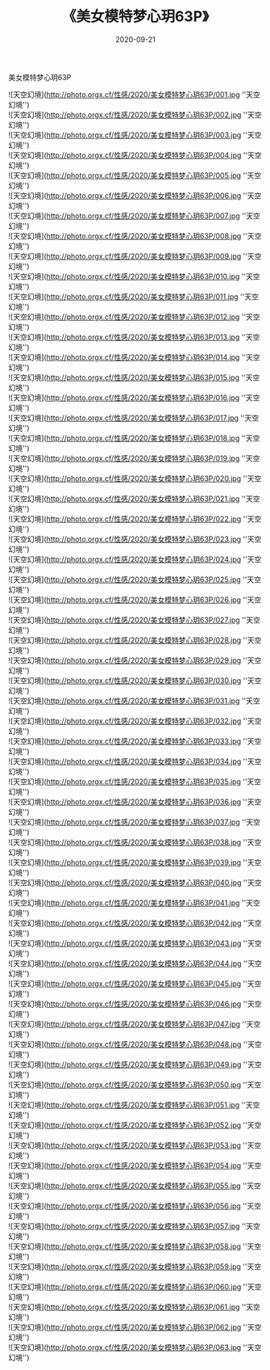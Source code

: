 ﻿---
layout: post
title:  《美女模特梦心玥63P》
date:   2020-09-21
img: http://photo.orgx.cf/性感/2020/美女模特梦心玥63P/000.jpg
categories: [美女, 性感, 泳衣]
---

美女模特梦心玥63P



![天空幻境](http://photo.orgx.cf/性感/2020/美女模特梦心玥63P/001.jpg ''天空幻境'') <br>
![天空幻境](http://photo.orgx.cf/性感/2020/美女模特梦心玥63P/002.jpg ''天空幻境'') <br>
![天空幻境](http://photo.orgx.cf/性感/2020/美女模特梦心玥63P/003.jpg ''天空幻境'') <br>
![天空幻境](http://photo.orgx.cf/性感/2020/美女模特梦心玥63P/004.jpg ''天空幻境'') <br>
![天空幻境](http://photo.orgx.cf/性感/2020/美女模特梦心玥63P/005.jpg ''天空幻境'') <br>
![天空幻境](http://photo.orgx.cf/性感/2020/美女模特梦心玥63P/006.jpg ''天空幻境'') <br>
![天空幻境](http://photo.orgx.cf/性感/2020/美女模特梦心玥63P/007.jpg ''天空幻境'') <br>
![天空幻境](http://photo.orgx.cf/性感/2020/美女模特梦心玥63P/008.jpg ''天空幻境'') <br>
![天空幻境](http://photo.orgx.cf/性感/2020/美女模特梦心玥63P/009.jpg ''天空幻境'') <br>
![天空幻境](http://photo.orgx.cf/性感/2020/美女模特梦心玥63P/010.jpg ''天空幻境'') <br>
![天空幻境](http://photo.orgx.cf/性感/2020/美女模特梦心玥63P/011.jpg ''天空幻境'') <br>
![天空幻境](http://photo.orgx.cf/性感/2020/美女模特梦心玥63P/012.jpg ''天空幻境'') <br>
![天空幻境](http://photo.orgx.cf/性感/2020/美女模特梦心玥63P/013.jpg ''天空幻境'') <br>
![天空幻境](http://photo.orgx.cf/性感/2020/美女模特梦心玥63P/014.jpg ''天空幻境'') <br>
![天空幻境](http://photo.orgx.cf/性感/2020/美女模特梦心玥63P/015.jpg ''天空幻境'') <br>
![天空幻境](http://photo.orgx.cf/性感/2020/美女模特梦心玥63P/016.jpg ''天空幻境'') <br>
![天空幻境](http://photo.orgx.cf/性感/2020/美女模特梦心玥63P/017.jpg ''天空幻境'') <br>
![天空幻境](http://photo.orgx.cf/性感/2020/美女模特梦心玥63P/018.jpg ''天空幻境'') <br>
![天空幻境](http://photo.orgx.cf/性感/2020/美女模特梦心玥63P/019.jpg ''天空幻境'') <br>
![天空幻境](http://photo.orgx.cf/性感/2020/美女模特梦心玥63P/020.jpg ''天空幻境'') <br>
![天空幻境](http://photo.orgx.cf/性感/2020/美女模特梦心玥63P/021.jpg ''天空幻境'') <br>
![天空幻境](http://photo.orgx.cf/性感/2020/美女模特梦心玥63P/022.jpg ''天空幻境'') <br>
![天空幻境](http://photo.orgx.cf/性感/2020/美女模特梦心玥63P/023.jpg ''天空幻境'') <br>
![天空幻境](http://photo.orgx.cf/性感/2020/美女模特梦心玥63P/024.jpg ''天空幻境'') <br>
![天空幻境](http://photo.orgx.cf/性感/2020/美女模特梦心玥63P/025.jpg ''天空幻境'') <br>
![天空幻境](http://photo.orgx.cf/性感/2020/美女模特梦心玥63P/026.jpg ''天空幻境'') <br>
![天空幻境](http://photo.orgx.cf/性感/2020/美女模特梦心玥63P/027.jpg ''天空幻境'') <br>
![天空幻境](http://photo.orgx.cf/性感/2020/美女模特梦心玥63P/028.jpg ''天空幻境'') <br>
![天空幻境](http://photo.orgx.cf/性感/2020/美女模特梦心玥63P/029.jpg ''天空幻境'') <br>
![天空幻境](http://photo.orgx.cf/性感/2020/美女模特梦心玥63P/030.jpg ''天空幻境'') <br>
![天空幻境](http://photo.orgx.cf/性感/2020/美女模特梦心玥63P/031.jpg ''天空幻境'') <br>
![天空幻境](http://photo.orgx.cf/性感/2020/美女模特梦心玥63P/032.jpg ''天空幻境'') <br>
![天空幻境](http://photo.orgx.cf/性感/2020/美女模特梦心玥63P/033.jpg ''天空幻境'') <br>
![天空幻境](http://photo.orgx.cf/性感/2020/美女模特梦心玥63P/034.jpg ''天空幻境'') <br>
![天空幻境](http://photo.orgx.cf/性感/2020/美女模特梦心玥63P/035.jpg ''天空幻境'') <br>
![天空幻境](http://photo.orgx.cf/性感/2020/美女模特梦心玥63P/036.jpg ''天空幻境'') <br>
![天空幻境](http://photo.orgx.cf/性感/2020/美女模特梦心玥63P/037.jpg ''天空幻境'') <br>
![天空幻境](http://photo.orgx.cf/性感/2020/美女模特梦心玥63P/038.jpg ''天空幻境'') <br>
![天空幻境](http://photo.orgx.cf/性感/2020/美女模特梦心玥63P/039.jpg ''天空幻境'') <br>
![天空幻境](http://photo.orgx.cf/性感/2020/美女模特梦心玥63P/040.jpg ''天空幻境'') <br>
![天空幻境](http://photo.orgx.cf/性感/2020/美女模特梦心玥63P/041.jpg ''天空幻境'') <br>
![天空幻境](http://photo.orgx.cf/性感/2020/美女模特梦心玥63P/042.jpg ''天空幻境'') <br>
![天空幻境](http://photo.orgx.cf/性感/2020/美女模特梦心玥63P/043.jpg ''天空幻境'') <br>
![天空幻境](http://photo.orgx.cf/性感/2020/美女模特梦心玥63P/044.jpg ''天空幻境'') <br>
![天空幻境](http://photo.orgx.cf/性感/2020/美女模特梦心玥63P/045.jpg ''天空幻境'') <br>
![天空幻境](http://photo.orgx.cf/性感/2020/美女模特梦心玥63P/046.jpg ''天空幻境'') <br>
![天空幻境](http://photo.orgx.cf/性感/2020/美女模特梦心玥63P/047.jpg ''天空幻境'') <br>
![天空幻境](http://photo.orgx.cf/性感/2020/美女模特梦心玥63P/048.jpg ''天空幻境'') <br>
![天空幻境](http://photo.orgx.cf/性感/2020/美女模特梦心玥63P/049.jpg ''天空幻境'') <br>
![天空幻境](http://photo.orgx.cf/性感/2020/美女模特梦心玥63P/050.jpg ''天空幻境'') <br>
![天空幻境](http://photo.orgx.cf/性感/2020/美女模特梦心玥63P/051.jpg ''天空幻境'') <br>
![天空幻境](http://photo.orgx.cf/性感/2020/美女模特梦心玥63P/052.jpg ''天空幻境'') <br>
![天空幻境](http://photo.orgx.cf/性感/2020/美女模特梦心玥63P/053.jpg ''天空幻境'') <br>
![天空幻境](http://photo.orgx.cf/性感/2020/美女模特梦心玥63P/054.jpg ''天空幻境'') <br>
![天空幻境](http://photo.orgx.cf/性感/2020/美女模特梦心玥63P/055.jpg ''天空幻境'') <br>
![天空幻境](http://photo.orgx.cf/性感/2020/美女模特梦心玥63P/056.jpg ''天空幻境'') <br>
![天空幻境](http://photo.orgx.cf/性感/2020/美女模特梦心玥63P/057.jpg ''天空幻境'') <br>
![天空幻境](http://photo.orgx.cf/性感/2020/美女模特梦心玥63P/058.jpg ''天空幻境'') <br>
![天空幻境](http://photo.orgx.cf/性感/2020/美女模特梦心玥63P/059.jpg ''天空幻境'') <br>
![天空幻境](http://photo.orgx.cf/性感/2020/美女模特梦心玥63P/060.jpg ''天空幻境'') <br>
![天空幻境](http://photo.orgx.cf/性感/2020/美女模特梦心玥63P/061.jpg ''天空幻境'') <br>
![天空幻境](http://photo.orgx.cf/性感/2020/美女模特梦心玥63P/062.jpg ''天空幻境'') <br>
![天空幻境](http://photo.orgx.cf/性感/2020/美女模特梦心玥63P/063.jpg ''天空幻境'') <br>